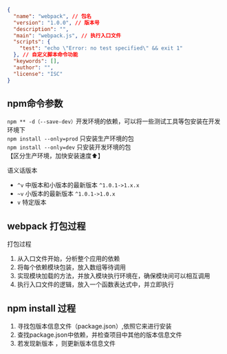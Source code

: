 ```json
{
  "name": "webpack", // 包名
  "version": "1.0.0", // 版本号
  "description": "",
  "main": "webpack.js", // 执行入口文件
  "scripts": {
    "test": "echo \"Error: no test specified\" && exit 1"
  }, // 自定义脚本命令功能
  "keywords": [],
  "author": "",
  "license": "ISC"
}

```

## npm命令参数  
`npm ** -d（--save-dev）`开发环境的依赖，可以将一些测试工具等包安装在开发环境下  
`npm install --only=prod` 只安装生产环境的包   
`npm install --only=dev` 只安装开发环境的包   
【区分生产环境，加快安装速度⬆️】

语义话版本   
- `^v` 中版本和小版本的最新版本  `^1.0.1->1.x.x`  
- `~v` 小版本的最新版本   `^1.0.1->1.0.x`  
- `v` 特定版本     


## webpack 打包过程

打包过程
1. 从入口文件开始，分析整个应用的依赖
2. 将每个依赖模块包装，放入数组等待调用
3. 实现模块加载的方法，并放入模块执行环境在，确保模块间可以相互调用
4. 执行入口文件的逻辑，放入一个函数表达式中，并立即执行

## npm install 过程
1. 寻找包版本信息文件（package.json）,依照它来进行安装
2. 查找package.json中依赖，并检查项目中其他的版本信息文件
3. 若发现新版本 ，则更新版本信息文件
